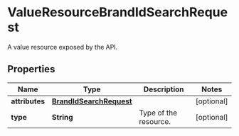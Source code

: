 

# ValueResourceBrandIdSearchRequest

A value resource exposed by the API.

## Properties

| Name | Type | Description | Notes |
|------------ | ------------- | ------------- | -------------|
|**attributes** | [**BrandIdSearchRequest**](BrandIdSearchRequest.md) |  |  [optional] |
|**type** | **String** | Type of the resource. |  [optional] |



